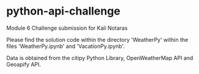 # python-api-challenge
Module 6 Challenge submission for Kali Notaras

Please find the solution code within the directory 'WeatherPy' within the files 'WeatherPy.ipynb' and 'VacationPy.ipynb'.

Data is obtained from the citipy Python Library, OpenWeatherMap API and Geoapify API. 
